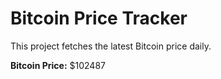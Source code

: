 # Bitcoin Price Tracker

This project fetches the latest Bitcoin price daily.

**Bitcoin Price:** $102487
